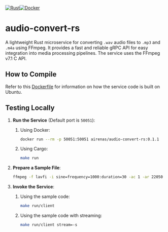 [![Rust](https://github.com/airenas/audio-convert-rs/actions/workflows/rust.yml/badge.svg)](https://github.com/airenas/audio-convert-rs/actions/workflows/rust.yml)[![Docker](https://github.com/airenas/audio-convert-rs/actions/workflows/docker.yml/badge.svg)](https://github.com/airenas/audio-convert-rs/actions/workflows/docker.yml)

# audio-convert-rs

A lightweight Rust microservice for converting `.wav` audio files to `.mp3` and `.m4a` using FFmpeg. It provides a fast and reliable gRPC API for easy integration into media processing pipelines. The service uses the FFmpeg v7.1 C API.

## How to Compile

Refer to this [Dockerfile](build/audio-convert-rs/Dockerfile) for information on how the service code is built on Ubuntu.

## Testing Locally

1. **Run the Service** (Default port is `50051`):
   1. Using Docker:
      ```bash
      docker run --rm -p 50051:50051 airenas/audio-convert-rs:0.1.1
      ```
   2. Using Cargo:
      ```bash
      make run
      ```

2. **Prepare a Sample File**:
   ```bash
   ffmpeg -f lavfi -i sine=frequency=1000:duration=30 -ac 1 -ar 22050 1.wav
   ```

3. **Invoke the Service**:
   1. Using the sample code:
      ```bash
      make run/client
      ```
   2. Using the sample code with streaming:
      ```bash
      make run/client stream=-s
      ```